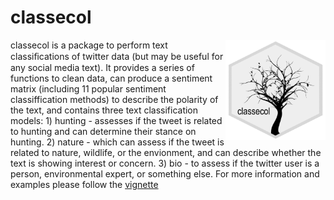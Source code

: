# classecol

<img src="https://github.com/GitTFJ/classecol/blob/master/logo.png" width="160px" align="right" />

classecol is a package to perform text classiﬁcations of twitter data (but may be useful for any social media text). It provides a series of functions to clean data, can produce a sentiment matrix (including 11 popular sentiment classiffication methods) to describe the polarity of the text, and contains three text classification models: 1) hunting - assesses if the tweet is related to hunting and can determine their stance on hunting. 2) nature - which can assess if the tweet is related to nature, wildlife, or the envionment, and can describe whether the text is showing interest or concern. 3) bio - to assess if the twitter user is a person, environmental expert, or something else.  For more information and examples please follow the [vignette](https://github.com/GitTFJ/classecol/blob/master/vignette.Rmd)
